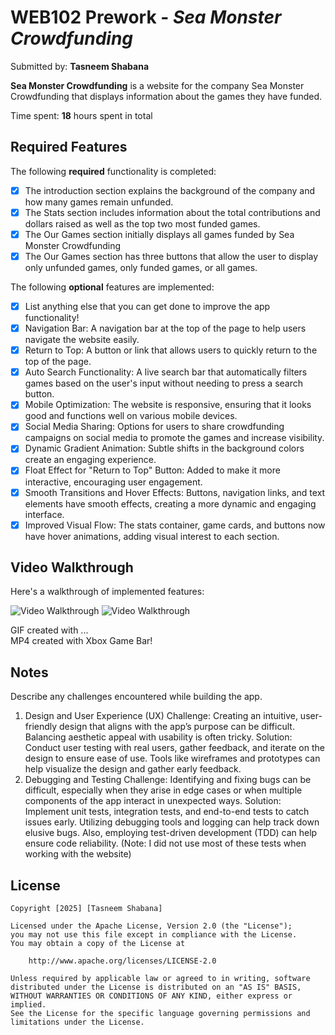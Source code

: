 # WEB102 Prework - *Sea Monster Crowdfunding*

Submitted by: **Tasneem Shabana**

**Sea Monster Crowdfunding** is a website for the company Sea Monster Crowdfunding that displays information about the games they have funded.

Time spent: **18** hours spent in total

## Required Features

The following **required** functionality is completed:

* [x] The introduction section explains the background of the company and how many games remain unfunded.
* [x] The Stats section includes information about the total contributions and dollars raised as well as the top two most funded games.
* [x] The Our Games section initially displays all games funded by Sea Monster Crowdfunding
* [x] The Our Games section has three buttons that allow the user to display only unfunded games, only funded games, or all games.

The following **optional** features are implemented:

* [x] List anything else that you can get done to improve the app functionality!
* [x] Navigation Bar: A navigation bar at the top of the page to help users navigate the website easily.
* [x] Return to Top: A button or link that allows users to quickly return to the top of the page.
* [x] Auto Search Functionality: A live search bar that automatically filters games based on the user's input without needing to press a search button.
* [x] Mobile Optimization: The website is responsive, ensuring that it looks good and functions well on various mobile devices.
* [x] Social Media Sharing: Options for users to share crowdfunding campaigns on social media to promote the games and increase visibility.
* [x] Dynamic Gradient Animation: Subtle shifts in the background colors create an engaging experience.
* [x] Float Effect for "Return to Top" Button: Added to make it more interactive, encouraging user engagement.
* [x] Smooth Transitions and Hover Effects: Buttons, navigation links, and text elements have smooth effects, creating a more dynamic and engaging interface.
* [x] Improved Visual Flow: The stats container, game cards, and buttons now have hover animations, adding visual interest to each section.

## Video Walkthrough

Here's a walkthrough of implemented features:

<img src='walkthrough-Desktop.mp4' title='Video Walkthrough' width='' alt='Video Walkthrough' />
<img src='walkthrough-Mobile-App.mp4' title='Video Walkthrough' width='' alt='Video Walkthrough' />

<!-- Replace this with whatever GIF tool you used! -->
GIF created with ...  
MP4 created with Xbox Game Bar!
<!-- Recommended tools:
[Kap](https://getkap.co/) for macOS
[ScreenToGif](https://www.screentogif.com/) for Windows
[peek](https://github.com/phw/peek) for Linux. -->

## Notes

Describe any challenges encountered while building the app.

1. Design and User Experience (UX)
Challenge: Creating an intuitive, user-friendly design that aligns with the app’s purpose can be difficult. Balancing aesthetic appeal with usability is often tricky.
Solution: Conduct user testing with real users, gather feedback, and iterate on the design to ensure ease of use. Tools like wireframes and prototypes can help visualize the design and gather early feedback.
2. Debugging and Testing
Challenge: Identifying and fixing bugs can be difficult, especially when they arise in edge cases or when multiple components of the app interact in unexpected ways.
Solution: Implement unit tests, integration tests, and end-to-end tests to catch issues early. Utilizing debugging tools and logging can help track down elusive bugs. Also, employing test-driven development (TDD) can help ensure code reliability. (Note: I did not use most of these tests when working with the website)

## License

    Copyright [2025] [Tasneem Shabana]

    Licensed under the Apache License, Version 2.0 (the "License");
    you may not use this file except in compliance with the License.
    You may obtain a copy of the License at

        http://www.apache.org/licenses/LICENSE-2.0

    Unless required by applicable law or agreed to in writing, software
    distributed under the License is distributed on an "AS IS" BASIS,
    WITHOUT WARRANTIES OR CONDITIONS OF ANY KIND, either express or implied.
    See the License for the specific language governing permissions and
    limitations under the License.
